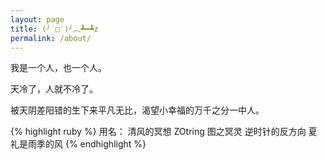 ```yaml
---
layout: page
title: (╯‵□′)╯︵┻━┻z
permalink: /about/
---
```


我是一个人，也一个人。

天冷了，人就不冷了。

被天阴差阳错的生下来平凡无比，渴望小幸福的万千之分一中人。

{% highlight ruby %}
用名：	
	清风的冥想
	ZOtring
	图之冥灵
	逆时针的反方向
	夏礼是雨季的风
{% endhighlight %}

